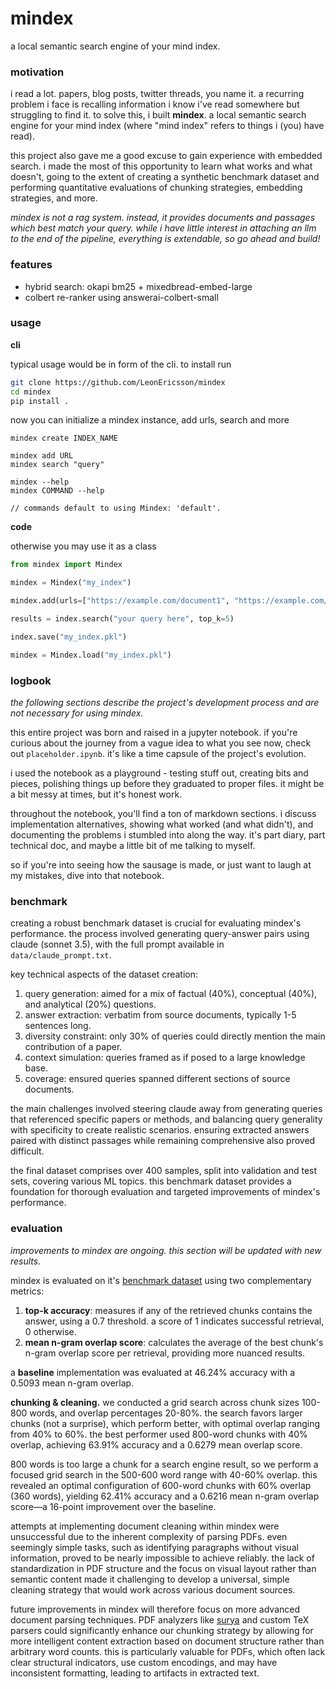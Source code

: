 # mindex
a local semantic search engine of your mind index.

### motivation
i read a lot. papers, blog posts, twitter threads, you name it. a recurring problem i face is recalling information i know i've read somewhere but struggling to find it. to solve this, i built **mindex**. a local semantic search engine for your mind index (where "mind index" refers to things i (you) have read).

this project also gave me a good excuse to gain experience with embedded search. i made the most of this opportunity to learn what works and what doesn't, going to the extent of creating a synthetic benchmark dataset and performing quantitative evaluations of chunking strategies, embedding strategies, and more.

_mindex is not a rag system. instead, it provides documents and passages which best match your query. while i have little interest in attaching an llm to the end of the pipeline, everything is extendable, so go ahead and build!_

### features

- hybrid search: okapi bm25 + mixedbread-embed-large
- colbert re-ranker using answerai-colbert-small

### usage

**cli**

typical usage would be in form of the cli. to install run

```bash
git clone https://github.com/LeonEricsson/mindex
cd mindex
pip install .
```
now you can initialize a mindex instance, add urls, search and more

```
mindex create INDEX_NAME

mindex add URL
mindex search "query"

mindex --help
mindex COMMAND --help

// commands default to using Mindex: 'default'.
```

**code**

otherwise you may use it as a class

```python
from mindex import Mindex

mindex = Mindex("my_index")

mindex.add(urls=["https://example.com/document1", "https://example.com/document2"])

results = index.search("your query here", top_k=5)

index.save("my_index.pkl")

mindex = Mindex.load("my_index.pkl")
```

### logbook
*the following sections describe the project's development process and are not necessary for using mindex.*

this entire project was born and raised in a jupyter notebook. if you're curious about the journey from a vague idea to what you see now, check out `placeholder.ipynb`. it's like a time capsule of the project's evolution.

i used the notebook as a playground - testing stuff out, creating bits and pieces, polishing things up before they graduated to proper files. it might be a bit messy at times, but it's honest work.

throughout the notebook, you'll find a ton of markdown sections. i discuss implementation alternatives, showing what worked (and what  didn't), and documenting the problems i stumbled into along the way. it's part diary, part technical doc, and maybe a little bit of me talking to myself.

so if you're into seeing how the sausage is made, or just want to laugh at my mistakes, dive into that notebook.

### benchmark
creating a robust benchmark dataset is crucial for evaluating mindex's performance. the process involved generating query-answer pairs using claude (sonnet 3.5), with the full prompt available in `data/claude_prompt.txt`.

key technical aspects of the dataset creation:

1. query generation: aimed for a mix of factual (40%), conceptual (40%), and analytical (20%) questions.
2. answer extraction: verbatim from source documents, typically 1-5 sentences long.
3. diversity constraint: only 30% of queries could directly mention the main contribution of a paper.
4. context simulation: queries framed as if posed to a large knowledge base.
5. coverage: ensured queries spanned different sections of source documents.

the main challenges involved steering claude away from generating queries that referenced specific papers or methods, and balancing query generality with specificity to create realistic scenarios. ensuring extracted answers paired with distinct passages while remaining comprehensive also proved difficult.

the final dataset comprises over 400 samples, split into validation and test sets, covering various ML topics. this benchmark dataset provides a foundation for thorough evaluation and targeted improvements of mindex's performance.

### evaluation
_improvements to mindex are ongoing. this section will be updated with new results._

mindex is evaluated on it's [benchmark dataset](#benchmark) using two complementary metrics:

1. **top-k accuracy**: measures if any of the retrieved chunks contains the answer, using a 0.7 threshold. a score of 1 indicates successful retrieval, 0 otherwise.
2. **mean n-gram overlap score**: calculates the average of the best chunk's n-gram overlap score per retrieval, providing more nuanced results.

a **baseline** implementation was evaluated at 46.24% accuracy with a 0.5093 mean n-gram overlap.

**chunking & cleaning.** we conducted a grid search across chunk sizes 100-800 words, and overlap percentages 20-80%. the search favors larger chunks (not a surprise), which perform better, with optimal overlap ranging from 40% to 60%. the best performer used 800-word chunks with 40% overlap, achieving 63.91% accuracy and a 0.6279 mean overlap score.

800 words is too large a chunk for a search engine result, so we perform a focused grid search in the 500-600 word range with 40-60% overlap. this revealed an optimal configuration of 600-word chunks with 60% overlap (360 words), yielding 62.41% accuracy and a 0.6216 mean n-gram overlap score—a 16-point improvement over the baseline.

attempts at implementing document cleaning within mindex were unsuccessful due to the inherent complexity of parsing PDFs. even seemingly simple tasks, such as identifying paragraphs without visual information, proved to be nearly impossible to achieve reliably. the lack of standardization in PDF structure and the focus on visual layout rather than semantic content made it challenging to develop a universal, simple cleaning strategy that would work across various document sources.

future improvements in mindex will therefore focus on more advanced document parsing techniques. PDF analyzers like [surya](https://github.com/VikParuchuri/surya) and custom TeX parsers could significantly enhance our chunking strategy by allowing for more intelligent content extraction based on document structure rather than arbitrary word counts. this is particularly valuable for PDFs, which often lack clear structural indicators, use custom encodings, and may have inconsistent formatting, leading to artifacts in extracted text.
